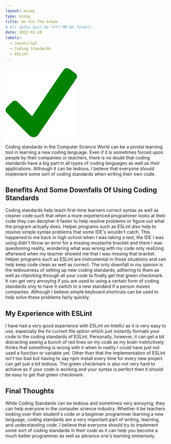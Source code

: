 ```yaml
---
layout: essay
type: essay
title: Go For The Green
# All dates must be YYYY-MM-DD format!
date: 2022-02-10
labels:
  - Javascript
  - Coding Standards
  - ESLint
---
```


<img class="ui tiny right spaced image" src="../images/check.png">

Coding standards in the Computer Science World can be a pivotal learning tool in learning a new coding language. Even if it is sometimes forced upon people by their companies or teachers, there is no doubt that coding standards have a big part in all types of coding languages as well as their applications. Although it can be tedious, I believe that everyone should implement some sort of coding standards when writing their own code.

## Benefits And Some Downfalls Of Using Coding Standards

Coding standards help teach first-time learners correct syntax as well as cleaner code such that when a more experienced programmer looks at their code they can decipher it faster to help resolve problems or figure out what the program actually does. Helper programs such as ESLint also help to resolve simple syntax problems that some IDE's wouldn't catch. This happened to me back in high school when I was taking a test, the IDE I was using didn't throw an error for a missing mustache bracket and there I was questioning reality, wondering what was wrong with my code only realizing afterward when my teacher showed me that I was missing that bracket. Helper programs such as ESLint are instrumental in those situations and can help keep code clean as well as correct. The only downfall in my opinion is the tediousness of setting up new coding standards, adhering to them as well as nitpicking through all your code to finally get that green checkmark. It can get very annoying if you are used to using a certain form of coding standards only to have it switch to a new standard if a person moves companies. Although I believe simple keyboard shortcuts can be used to help solve these problems fairly quickly.


## My Experience with ESLint

I have had a very good experience with ESLint on IntelliJ as it is very easy to use, especially the fix current file option which just instantly formats your code to the coding standards of ESLint. Personally, however, it can get a bit distracting seeing a bunch of red lines on my code as my brain instinctively thinks that something is wrong with it when in reality I could have just not used a function or variable yet. Other than that the implementation of ESLint isn't too bad but having to say npm install every time for every new project can get just a bit tedious. The green checkmark is also not very hard to achieve as if your code is working and your syntax is perfect then it should be easy to get that green checkmark.

## Final Thoughts

While Coding Standards can be tedious and sometimes very annoying, they can help everyone in the computer science industry. Whether it be teachers looking over their student's code or a beginner programmer learning a new language, coding standards are a very important part of writing, learning, and understanding code. I believe that everyone should try to implement some sort of coding standards in their code as it can help you become a much better programmer as well as advance one's learning immensely.


